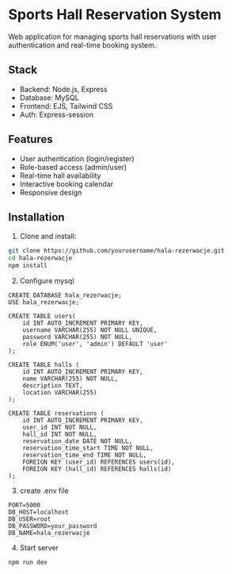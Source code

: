 # Sports Hall Reservation System

Web application for managing sports hall reservations with user authentication and real-time booking system.

## Stack

- Backend: Node.js, Express
- Database: MySQL
- Frontend: EJS, Tailwind CSS
- Auth: Express-session

## Features

- User authentication (login/register)
- Role-based access (admin/user)
- Real-time hall availability
- Interactive booking calendar
- Responsive design

## Installation

1. Clone and install:
```bash
git clone https://github.com/yourusername/hala-rezerwacje.git
cd hala-rezerwacje
npm install
```
2. Configure mysql
```
CREATE DATABASE hala_rezerwacje;
USE hala_rezerwacje;

CREATE TABLE users(
    id INT AUTO_INCREMENT PRIMARY KEY,
    username VARCHAR(255) NOT NULL UNIQUE,
    password VARCHAR(255) NOT NULL,
    role ENUM('user', 'admin') DEFAULT 'user'
);

CREATE TABLE halls (
    id INT AUTO_INCREMENT PRIMARY KEY,
    name VARCHAR(255) NOT NULL,
    description TEXT,
    location VARCHAR(255)
);

CREATE TABLE reservations (
    id INT AUTO_INCREMENT PRIMARY KEY,
    user_id INT NOT NULL,
    hall_id INT NOT NULL,
    reservation_date DATE NOT NULL,
    reservation_time_start TIME NOT NULL,
    reservation_time_end TIME NOT NULL,
    FOREIGN KEY (user_id) REFERENCES users(id),
    FOREIGN KEY (hall_id) REFERENCES halls(id)
);
```

3. create .env file
```
PORT=5000
DB_HOST=localhost
DB_USER=root
DB_PASSWORD=your_password
DB_NAME=hala_rezerwacje
```

4. Start server
```
npm run dev
```
